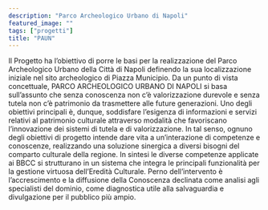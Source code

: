 ```yaml
---
description: "Parco Archeologico Urbano di Napoli"
featured_image: ""
tags: ["progetti"]
title: "PAUN"
---
```

Il Progetto ha l’obiettivo di porre le basi per la realizzazione del Parco Archeologico Urbano della Città di Napoli definendo la sua localizzazione iniziale nel sito archeologico di Piazza Municipio. Da un punto di vista concettuale, PARCO ARCHEOLOGICO URBANO DI NAPOLI si basa sull’assunto che senza conoscenza non c’è valorizzazione durevole e senza tutela non c’è patrimonio da trasmettere alle future generazioni. Uno degli obiettivi principali è, dunque, soddisfare l’esigenza di informazioni e servizi relativi al patrimonio culturale attraverso modalità che favoriscano l’innovazione dei sistemi di tutela e di valorizzazione. In tal senso, ognuno degli obiettivi di progetto intende dare vita a un’interazione di competenze e conoscenze, realizzando una soluzione sinergica a diversi bisogni del comparto culturale della regione. In sintesi le diverse competenze applicate ai BBCC si strutturano in un sistema che integra le principali funzionalità per la gestione virtuosa dell’Eredità Culturale. Perno dell’intervento è l’accrescimento e la diffusione della Conoscenza declinata come analisi agli specialisti del dominio, come diagnostica utile alla salvaguardia e divulgazione per il pubblico più ampio.
